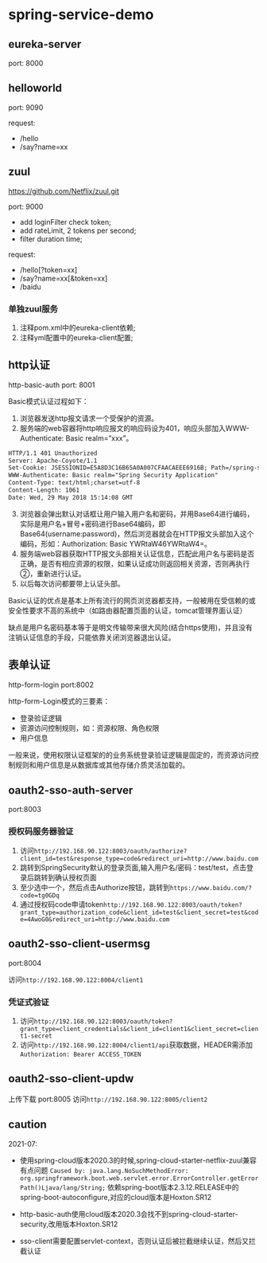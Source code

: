 # spring-service-demo

## eureka-server

port: 8000

## helloworld

port: 9090

request:
* /hello
* /say?name=xx

## zuul

https://github.com/Netflix/zuul.git

port: 9000

* add loginFilter check token;
* add rateLimit, 2 tokens per second;
* filter duration time;

request:
* /hello\[?token=xx]
* /say?name=xx\[&token=xx]
* /baidu

### 单独zuul服务
1. 注释pom.xml中的eureka-client依赖;
2. 注释yml配置中的eureka-client配置;

## http认证

http-basic-auth port: 8001

Basic模式认证过程如下：
1. 浏览器发送http报文请求一个受保护的资源。
2. 服务端的web容器将http响应报文的响应码设为401，响应头部加入WWW-Authenticate: Basic realm=”xxx”。
```txt
HTTP/1.1 401 Unauthorized
Server: Apache-Coyote/1.1
Set-Cookie: JSESSIONID=E5A8D3C16B65A0A007CFAACAEEE6916B; Path=/spring-security-mvc-basic-auth/; HttpOnly
WWW-Authenticate: Basic realm="Spring Security Application"
Content-Type: text/html;charset=utf-8
Content-Length: 1061
Date: Wed, 29 May 2018 15:14:08 GMT
```   
3. 浏览器会弹出默认对话框让用户输入用户名和密码，并用Base64进行编码，实际是用户名+冒号+密码进行Base64编码，即Base64(username:password)，然后浏览器就会在HTTP报文头部加入这个编码，形如：Authorization: Basic YWRtaW46YWRtaW4=。
4. 服务端web容器获取HTTP报文头部相关认证信息，匹配此用户名与密码是否正确，是否有相应资源的权限，如果认证成功则返回相关资源，否则再执行②，重新进行认证。
5. 以后每次访问都要带上认证头部。

Basic认证的优点是基本上所有流行的网页浏览器都支持，一般被用在受信赖的或安全性要求不高的系统中（如路由器配置页面的认证，tomcat管理界面认证）

缺点是用户名密码基本等于是明文传输带来很大风险(结合https使用)，并且没有注销认证信息的手段，只能依靠关闭浏览器退出认证。

## 表单认证

http-form-login port:8002

http-form-Login模式的三要素：
* 登录验证逻辑
* 资源访问控制规则，如：资源权限、角色权限
* 用户信息 

一般来说，使用权限认证框架的的业务系统登录验证逻辑是固定的，而资源访问控制规则和用户信息是从数据库或其他存储介质灵活加载的。

## oauth2-sso-auth-server

port:8003

### 授权码服务器验证
1. 访问`http://192.168.90.122:8003/oauth/authorize?client_id=test&response_type=code&redirect_uri=http://www.baidu.com`
2. 跳转到SpringSecurity默认的登录页面,输入用户名/密码：test/test，点击登录后跳转到确认授权页面
3. 至少选中一个，然后点击Authorize按钮，跳转到`https://www.baidu.com/?code=tg0GDq`
4. 通过授权码code申请token`http://192.168.90.122:8003/oauth/token?grant_type=authorization_code&client_id=test&client_secret=test&code=4AwoG0&redirect_uri=http://www.baidu.com`

## oauth2-sso-client-usermsg

port:8004

访问`http://192.168.90.122:8004/client1`

### 凭证式验证
1. 访问`http://192.168.90.122:8003/oauth/token?grant_type=client_credentials&client_id=client1&client_secret=client1-secret`
2. 访问`http://192.168.90.122:8004/client1/api`获取数据，HEADER需添加`Authorization: Bearer ACCESS_TOKEN`

## oauth2-sso-client-updw

上传下载 port:8005
访问`http://192.168.90.122:8005/client2`

## caution

2021-07:
* 使用spring-cloud版本2020.3的时候,spring-cloud-starter-netflix-zuul兼容有点问题
`Caused by: java.lang.NoSuchMethodError: org.springframework.boot.web.servlet.error.ErrorController.getErrorPath()Ljava/lang/String;`
依赖spring-boot版本2.3.12.RELEASE中的spring-boot-autoconfigure,对应的cloud版本是Hoxton.SR12

* http-basic-auth使用cloud版本2020.3会找不到spring-cloud-starter-security,改用版本Hoxton.SR12

* sso-client需要配置servlet-context，否则认证后被拦截继续认证，然后又拦截认证